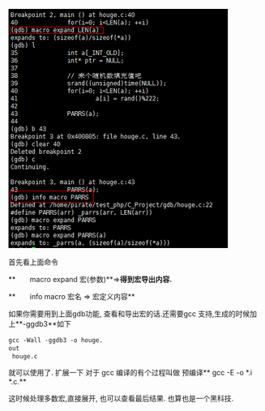 ![](/assets/import.png)

首先看上面命令

**　　macro expand 宏\(参数\)**=&gt;**得到宏导出内容.**

**　　info macro 宏名 =&gt; 宏定义内容**

如果你需要用到上面gdb功能, 查看和导出宏的话.还需要gcc 支持,生成的时候加上**-ggdb3**如下

```
gcc -Wall -ggdb3 -o houge.
out
 houge.c
```

就可以使用了. 扩展一下 对于 gcc 编译的有个过程叫做 预编译** gcc -E -o \*.i \*.c.**

这时候处理多数宏,直接展开, 也可以查看最后结果. 也算也是一个黑科技.

